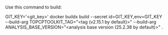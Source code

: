 Use this command to build:

GIT_KEY='<git_key>' docker buildx build --secret id=GIT_KEY,env=GIT_KEY --build-arg TOPCPTOOLKIT_TAG="<tag (v2.15.1 by default)>" --build-arg ANALYSIS_BASE_VERSION="<analysis base version (25.2.38 by default)>" .